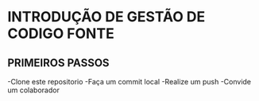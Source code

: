 # INTRODUÇÃO DE GESTÃO DE CODIGO FONTE

## PRIMEIROS PASSOS
-Clone este repositorio
-Faça um commit local
-Realize um push
-Convide um colaborador
